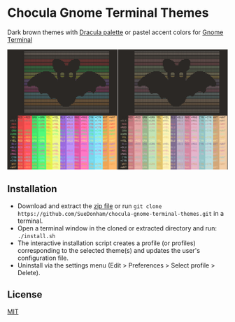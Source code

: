 # Chocula Gnome Terminal Themes
Dark brown themes with [Dracula palette](https://github.com/dracula/gnome-terminal) or pastel accent colors for [Gnome Terminal](https://wiki.gnome.org/Apps/Terminal)

![preview](./preview.png)

## Installation
- Download and extract the [zip file](https://github.com/SueDonham/chocula-gnome-terminal-themes/archive/refs/heads/main.zip) or run `git clone https://github.com/SueDonham/chocula-gnome-terminal-themes.git` in a terminal.
- Open a terminal window in the cloned or extracted directory and run: `./install.sh`
- The interactive installation script creates a profile (or profiles) corresponding to the selected theme(s) and updates the user's configuration file.
- Uninstall via the settings menu (Edit > Preferences > Select profile > Delete).

## License
[MIT](./LICENSE)
